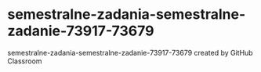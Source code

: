 # semestralne-zadania-semestralne-zadanie-73917-73679
semestralne-zadania-semestralne-zadanie-73917-73679 created by GitHub Classroom
